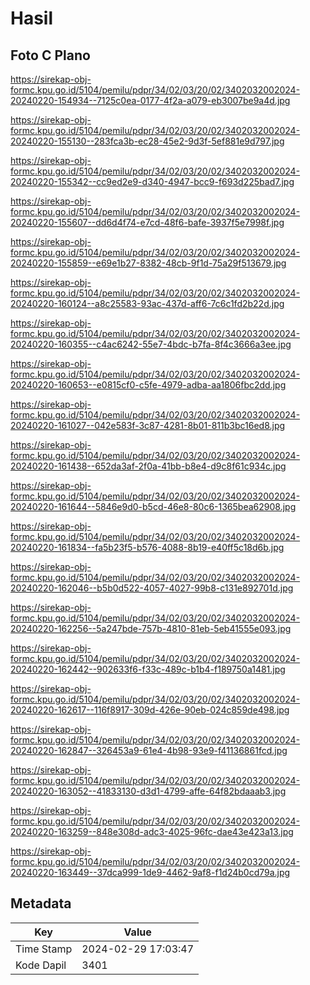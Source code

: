 # Hasil

## Foto C Plano

https://sirekap-obj-formc.kpu.go.id/5104/pemilu/pdpr/34/02/03/20/02/3402032002024-20240220-154934--7125c0ea-0177-4f2a-a079-eb3007be9a4d.jpg

https://sirekap-obj-formc.kpu.go.id/5104/pemilu/pdpr/34/02/03/20/02/3402032002024-20240220-155130--283fca3b-ec28-45e2-9d3f-5ef881e9d797.jpg

https://sirekap-obj-formc.kpu.go.id/5104/pemilu/pdpr/34/02/03/20/02/3402032002024-20240220-155342--cc9ed2e9-d340-4947-bcc9-f693d225bad7.jpg

https://sirekap-obj-formc.kpu.go.id/5104/pemilu/pdpr/34/02/03/20/02/3402032002024-20240220-155607--dd6d4f74-e7cd-48f6-bafe-3937f5e7998f.jpg

https://sirekap-obj-formc.kpu.go.id/5104/pemilu/pdpr/34/02/03/20/02/3402032002024-20240220-155859--e69e1b27-8382-48cb-9f1d-75a29f513679.jpg

https://sirekap-obj-formc.kpu.go.id/5104/pemilu/pdpr/34/02/03/20/02/3402032002024-20240220-160124--a8c25583-93ac-437d-aff6-7c6c1fd2b22d.jpg

https://sirekap-obj-formc.kpu.go.id/5104/pemilu/pdpr/34/02/03/20/02/3402032002024-20240220-160355--c4ac6242-55e7-4bdc-b7fa-8f4c3666a3ee.jpg

https://sirekap-obj-formc.kpu.go.id/5104/pemilu/pdpr/34/02/03/20/02/3402032002024-20240220-160653--e0815cf0-c5fe-4979-adba-aa1806fbc2dd.jpg

https://sirekap-obj-formc.kpu.go.id/5104/pemilu/pdpr/34/02/03/20/02/3402032002024-20240220-161027--042e583f-3c87-4281-8b01-811b3bc16ed8.jpg

https://sirekap-obj-formc.kpu.go.id/5104/pemilu/pdpr/34/02/03/20/02/3402032002024-20240220-161438--652da3af-2f0a-41bb-b8e4-d9c8f61c934c.jpg

https://sirekap-obj-formc.kpu.go.id/5104/pemilu/pdpr/34/02/03/20/02/3402032002024-20240220-161644--5846e9d0-b5cd-46e8-80c6-1365bea62908.jpg

https://sirekap-obj-formc.kpu.go.id/5104/pemilu/pdpr/34/02/03/20/02/3402032002024-20240220-161834--fa5b23f5-b576-4088-8b19-e40ff5c18d6b.jpg

https://sirekap-obj-formc.kpu.go.id/5104/pemilu/pdpr/34/02/03/20/02/3402032002024-20240220-162046--b5b0d522-4057-4027-99b8-c131e892701d.jpg

https://sirekap-obj-formc.kpu.go.id/5104/pemilu/pdpr/34/02/03/20/02/3402032002024-20240220-162256--5a247bde-757b-4810-81eb-5eb41555e093.jpg

https://sirekap-obj-formc.kpu.go.id/5104/pemilu/pdpr/34/02/03/20/02/3402032002024-20240220-162442--902633f6-f33c-489c-b1b4-f189750a1481.jpg

https://sirekap-obj-formc.kpu.go.id/5104/pemilu/pdpr/34/02/03/20/02/3402032002024-20240220-162617--116f8917-309d-426e-90eb-024c859de498.jpg

https://sirekap-obj-formc.kpu.go.id/5104/pemilu/pdpr/34/02/03/20/02/3402032002024-20240220-162847--326453a9-61e4-4b98-93e9-f41136861fcd.jpg

https://sirekap-obj-formc.kpu.go.id/5104/pemilu/pdpr/34/02/03/20/02/3402032002024-20240220-163052--41833130-d3d1-4799-affe-64f82bdaaab3.jpg

https://sirekap-obj-formc.kpu.go.id/5104/pemilu/pdpr/34/02/03/20/02/3402032002024-20240220-163259--848e308d-adc3-4025-96fc-dae43e423a13.jpg

https://sirekap-obj-formc.kpu.go.id/5104/pemilu/pdpr/34/02/03/20/02/3402032002024-20240220-163449--37dca999-1de9-4462-9af8-f1d24b0cd79a.jpg


## Metadata

| Key        | Value               |
| ---------- | ------------------- |
| Time Stamp | 2024-02-29 17:03:47 |
| Kode Dapil | 3401                |



